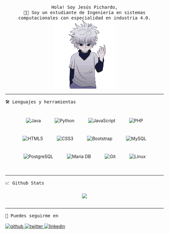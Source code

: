 <p align="center">
<br>
<samp>
    Hola! Soy Jesús Pichardo,
    <br>👨‍🎓 Soy un estudiante de Ingeniería en sistemas computacionales con especialidad en industria 4.0.<br>
</samp>
  <img src="https://raw.githubusercontent.com/JPichardo99/JPichardo99/main/killua-gif-perfil.gif" width="200"/>
</p>
<hr/>
<samp>
    🛠 Lenguajes y herramientas
</samp>
<br/>
<br/>
<div style="img:first-child{margin-right: 10px;"}" align="center"> 
<img style="margin: 20px" src="https://profilinator.rishav.dev/skills-assets/java-original-wordmark.svg" alt="Java" height="50" /> 
<img style="margin: 20px" src="https://profilinator.rishav.dev/skills-assets/python-original.svg" alt="Python" height="50" />
<img style="margin: 20px" src="https://profilinator.rishav.dev/skills-assets/javascript-original.svg" alt="JavaScript" height="50" />  
<img style="margin: 20px" src="https://profilinator.rishav.dev/skills-assets/php-original.svg" alt="PHP" height="50" />  
<img style="margin: 20px" src="https://profilinator.rishav.dev/skills-assets/html5-original-wordmark.svg" alt="HTML5" height="50" />  
<img style="margin: 20px" src="https://profilinator.rishav.dev/skills-assets/css3-original-wordmark.svg" alt="CSS3" height="50" />  
<img style="margin: 20px" src="https://profilinator.rishav.dev/skills-assets/bootstrap-plain.svg" alt="Bootstrap" height="40" /> 
<img style="margin: 20px" src="https://profilinator.rishav.dev/skills-assets/mysql-original-wordmark.svg" alt="MySQL" height="50" />  
<img style="margin: 20px" src="https://profilinator.rishav.dev/skills-assets/postgresql-original-wordmark.svg" alt="PostgreSQL" height="50" />  
<img style="margin: 20px" src="https://profilinator.rishav.dev/skills-assets/mariadb.png" alt="Maria DB" height="50" /> 
<img style="margin: 20px" src="https://profilinator.rishav.dev/skills-assets/git-scm-icon.svg" alt="Git" height="50" />  
<img style="margin: 20px" src="https://profilinator.rishav.dev/skills-assets/linux-original.svg" alt="Linux" height="50" /> 
</div>
<br/>
<hr/>
<samp>
    📈 Github Stats
</samp>
<br/>
<br/>
<div align="center">
  <img src="https://github-readme-stats.vercel.app/api?username=JPichardo99&show_icons=true&count_private=true&hide_border=true" align="center" />
</div>  
<br/>
<hr/>
<samp>
    🙏 Puedes seguirme en
</samp>
<br/>
<br/>
<a href="https://github.com/JPichardo99" target="_blank">
<img src=https://img.shields.io/badge/github-%2324292e.svg?&style=for-the-badge&logo=github&logoColor=white alt=github style="margin-bottom: 5px;" />
</a>
<a href="https://twitter.com/j__pichardo__" target="_blank">
<img src=https://img.shields.io/badge/twitter-%2300acee.svg?&style=for-the-badge&logo=twitter&logoColor=white alt=twitter style="margin-bottom: 5px;" />
</a>
<a href="https://www.linkedin.com/in/jesús-alejandro-pichardo-buenrostro/" target="_blank">
<img src=https://img.shields.io/badge/linkedin-%231E77B5.svg?&style=for-the-badge&logo=linkedin&logoColor=white alt=linkedin style="margin-bottom: 5px;" />
</a>
